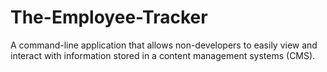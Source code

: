# The-Employee-Tracker
A command-line application that allows non-developers to easily view and interact with information stored in a content management systems (CMS). 

